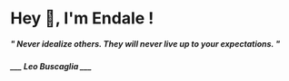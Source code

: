 <h1 title="head"> Hey 👋, I'm Endale !</h1>

**<h5><i>" Never idealize others. They will never live up to your expectations. "</i></h5>**

*<b>___ Leo Buscaglia ___</b>*
